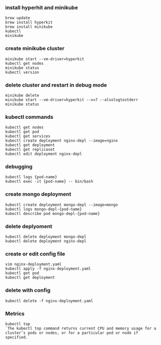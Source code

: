 ### install hyperhit and minikube
    brew update
    brew install hyperkit
    brew install minikube
    kubectl
    minikube

### create minikube cluster
    minikube start --vm-driver=hyperkit
    kubectl get nodes
    minikube status
    kubectl version

### delete cluster and restart in debug mode
    minikube delete
    minikube start --vm-driver=hyperkit --v=7 --alsologtostderr
    minikube status

### kubectl commands
    kubectl get nodes
    kubectl get pod
    kubectl get services
    kubectl create deployment nginx-depl --image=nginx
    kubectl get deployment
    kubectl get replicaset
    kubectl edit deployment nginx-depl

### debugging
    kubectl logs {pod-name}
    kubectl exec -it {pod-name} -- bin/bash

### create mongo deployment
    kubectl create deployment mongo-depl --image=mongo
    kubectl logs mongo-depl-{pod-name}
    kubectl describe pod mongo-depl-{pod-name}

### delete deplyoment
    kubectl delete deployment mongo-depl
    kubectl delete deployment nginx-depl

### create or edit config file
    vim nginx-deployment.yaml
    kubectl apply -f nginx-deployment.yaml
    kubectl get pod
    kubectl get deployment

### delete with config
    kubectl delete -f nginx-deployment.yaml

### Metrics
    kubectl top
    `The kubectl top command returns current CPU and memory usage for a cluster’s pods or nodes, or for a particular pod or node if specified.`




